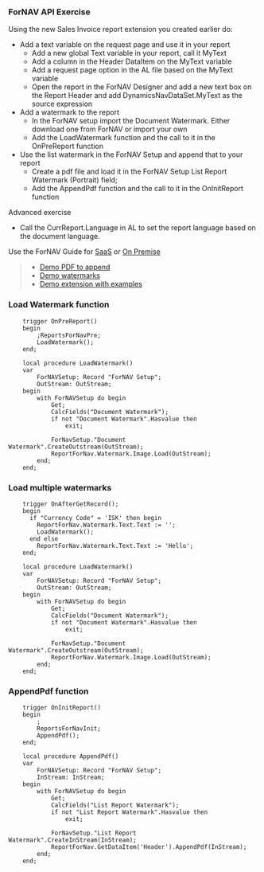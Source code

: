 ### ForNAV API Exercise

Using the new Sales Invoice report extension you created earlier do:
* Add a text variable on the request page and use it in your report
  * Add a new global Text variable in your report, call it MyText
  * Add a column in the Header DataItem on the MyText variable
  * Add a request page option in the AL file based on the MyText variable
  * Open the report in the ForNAV Designer and add a new text box on the Report Header and add DynamicsNavDataSet.MyText as the source expression
* Add a watermark to the report
  * In the ForNAV setup import the Document Watermark. Either download one from ForNAV or import your own
  * Add the LoadWatermark function and the call to it in the OnPreReport function
* Use the list watermark in the ForNAV Setup and append that to your report
  * Create a pdf file and load it in the ForNAV Setup List Report Watermark (Portrait) field;
  * Add the AppendPdf function and the call to it in the OnInitReport function

Advanced exercise
* Call the CurrReport.Language in AL to set the report language based on the document language.

Use the ForNAV Guide for [SaaS]() or [On Premise]()

> * [Demo PDF to append](https://github.com/renebrummel/ForNAV.TrainingModules/blob/master/Modules/21%20API/Append.pdf)
> * [Demo watermarks](https://www.fornav.com/report-watermarks/)
> * [Demo extension with examples](https://github.com/renebrummel/ForNAV.TrainingModules/tree/master/Modules/21%20API/APIDemo)
<!-- ToDO -> edit links -->

### Load Watermark function
```AL
	trigger OnPreReport()
	begin
		;ReportsForNavPre;
		LoadWatermark();
	end;

	local procedure LoadWatermark()
	var
		ForNAVSetup: Record "ForNAV Setup";
		OutStream: OutStream;
	begin
		with ForNAVSetup do begin
			Get;
			CalcFields("Document Watermark");
			if not "Document Watermark".Hasvalue then
				exit;

			ForNavSetup."Document Watermark".CreateOutstream(OutStream);
			ReportForNav.Watermark.Image.Load(OutStream);
		end;
	end;
```

### Load multiple watermarks
```AL
	trigger OnAfterGetRecord();
    begin
      if "Currency Code" = 'ISK' then begin
        ReportForNav.Watermark.Text.Text := '';
        LoadWatermark();
      end else
        ReportForNav.Watermark.Text.Text := 'Hello';
    end;

	local procedure LoadWatermark()
	var
		ForNAVSetup: Record "ForNAV Setup";
		OutStream: OutStream;
	begin
		with ForNAVSetup do begin
			Get;
			CalcFields("Document Watermark");
			if not "Document Watermark".Hasvalue then
				exit;

			ForNavSetup."Document Watermark".CreateOutstream(OutStream);
			ReportForNav.Watermark.Image.Load(OutStream);
		end;
	end;
```

### AppendPdf function

```AL
    trigger OnInitReport()
    begin
        ;
        ReportsForNavInit;
        AppendPdf();
    end;
	
    local procedure AppendPdf()
    var
        ForNAVSetup: Record "ForNAV Setup";
        InStream: InStream;
    begin
        with ForNAVSetup do begin
            Get;
            CalcFields("List Report Watermark");
            if not "List Report Watermark".Hasvalue then
                exit;

            ForNavSetup."List Report Watermark".CreateInStream(InStream);
            ReportForNav.GetDataItem('Header').AppendPdf(InStream);
        end;
    end;
```
